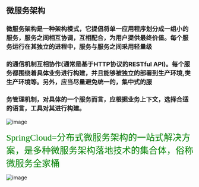 ## 微服务架构
### 微服务架构是一种架构模式，它提倡将单一应用程序划分成一组小的服务，服务之间相互协调，互相配合，为用户提供最终价值。每个服务运行在其独立的进程中，服务与服务之间采用轻量级
### 的通信机制互相协作(通常是基于HTTP协议的RESTful API)。每个服务都围绕着具体业务进行构建，并且能够被独立的部署到生产环境,类生产环境等。另外，应当尽量避免统一的，集中式的服
### 务管理机制，对具体的一个服务而言，应根据业务上下文，选择合适的语言，工具对其进行构建。
![image](https://user-images.githubusercontent.com/48615126/211311093-b7f41775-66fd-48c3-9b8d-0466b35bb5d7.png)

<font face="黑体" color=green size=5>SpringCloud=分布式微服务架构的一站式解决方案，是多种微服务架构落地技术的集合体，俗称微服务全家桶</font>

![image](https://user-images.githubusercontent.com/48615126/211313383-f3b0de41-6108-472d-94cb-2d4ab668bdee.png)

